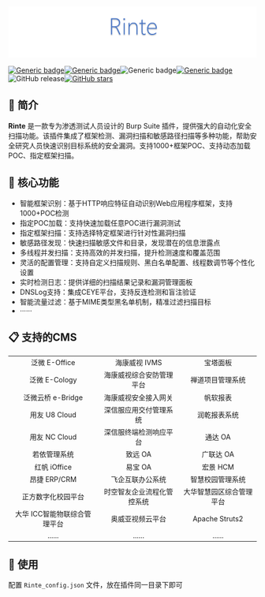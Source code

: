 ![R](Rinte.png#pic_center)



[![Generic badge](https://img.shields.io/badge/Java-17-<COLOR>.svg)](https://shields.io/)[![Generic badge](https://img.shields.io/badge/BurpSuite-Extensions-<COLOR>.svg)](https://shields.io/)![Generic badge](https://img.shields.io/badge/Framework-Detection-<COLOR>.svg)[![Generic badge](https://img.shields.io/badge/SupportPOC-1000+-<COLOR>.svg)](https://shields.io/)![GitHub release](https://img.shields.io/github/release/Naereen/StrapDown.js.svg)[![GitHub stars](https://img.shields.io/github/stars/Naereen/StrapDown.js.svg?style=social&label=Star&maxAge=000000)](https://GitHub.com/Naereen/StrapDown.js/stargazers/)

## 📖 简介

**Rinte** 是一款专为渗透测试人员设计的 Burp Suite 插件，提供强大的自动化安全扫描功能。该插件集成了框架检测、漏洞扫描和敏感路径扫描等多种功能，帮助安全研究人员快速识别目标系统的安全漏洞。支持1000+框架POC、支持动态加载POC、指定框架扫描。

## 🔄 核心功能

- 智能框架识别：基于HTTP响应特征自动识别Web应用程序框架，支持1000+POC检测
- 指定POC加载：支持快速加载任意POC进行漏洞测试
- 指定框架扫描：支持选择特定框架进行针对性漏洞扫描
- 敏感路径发现：快速扫描敏感文件和目录，发现潜在的信息泄露点
- 多线程并发扫描：支持高效的并发扫描，提升检测速度和覆盖范围
- 灵活的配置管理：支持自定义扫描规则、黑白名单配置、线程数调节等个性化设置
- 实时检测日志：提供详细的扫描结果记录和漏洞管理面板
- DNSLog支持：集成CEYE平台，支持反连检测和盲注验证
- 智能流量过滤：基于MIME类型黑名单机制，精准过滤扫描目标
- ······

## 📋 支持的CMS

|  |  |  |
|:-:|:-:|:-:|
| 泛微 E-Office | 海康威视 IVMS | 宝塔面板 |
| 泛微 E-Cology | 海康威视综合安防管理平台 | 禅道项目管理系统 |
| 泛微云桥 e-Bridge | 海康威视安全接入网关 | 帆软报表 |
| 用友 U8 Cloud | 深信服应用交付管理系统 | 润乾报表系统 |
| 用友 NC Cloud | 深信服终端检测响应平台 | 通达 OA |
| 若依管理系统 | 致远 OA | 广联达 OA |
| 红帆 iOffice | 易宝 OA | 宏景 HCM |
| 昂捷 ERP/CRM | 飞企互联办公系统 | 智慧校园管理系统 |
| 正方数字化校园平台 | 时空智友企业流程化管控系统 | 大华智慧园区综合管理平台 |
| 大华 ICC智能物联综合管理平台 | 奥威亚视频云平台 | Apache Struts2 |
| ...... | ...... | ...... |

## 🚀 使用

配置 `Rinte_config.json` 文件，放在插件同一目录下即可
